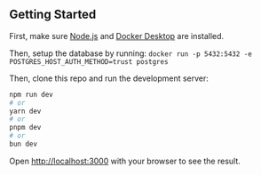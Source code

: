 ## Getting Started

First, make sure [Node.js](https://nodejs.org/en) and [Docker Desktop](https://www.docker.com/products/docker-desktop/) are installed.

Then, setup the database by running:
`docker run -p 5432:5432 -e POSTGRES_HOST_AUTH_METHOD=trust postgres`

Then, clone this repo and run the development server:

```bash
npm run dev
# or
yarn dev
# or
pnpm dev
# or
bun dev
```

Open [http://localhost:3000](http://localhost:3000) with your browser to see the result.
